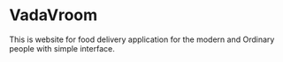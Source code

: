 # VadaVroom
This is website for food delivery application for the modern and Ordinary people with simple interface.
